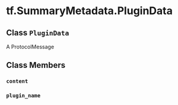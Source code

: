 <div itemscope itemtype="http://developers.google.com/ReferenceObject">
<meta itemprop="name" content="tf.SummaryMetadata.PluginData" />
<meta itemprop="path" content="Stable" />
<meta itemprop="property" content="content"/>
<meta itemprop="property" content="plugin_name"/>
</div>

# tf.SummaryMetadata.PluginData

## Class `PluginData`



A ProtocolMessage

## Class Members

<h3 id="content"><code>content</code></h3>

<h3 id="plugin_name"><code>plugin_name</code></h3>

